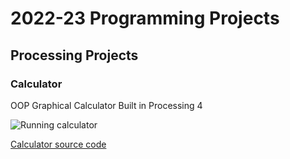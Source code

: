 # 2022-23 Programming Projects

## Processing Projects

### Calculator
OOP Graphical Calculator Built in Processing 4

![Running calculator]()

[Calculator source code]()
